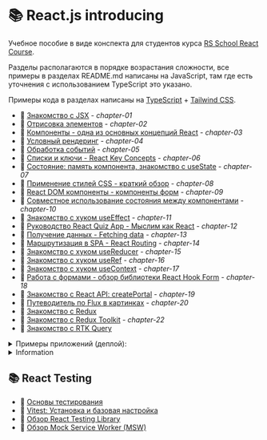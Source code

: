 # 📚 React.js introducing

Учебное пособие в виде конспекта для студентов курса [RS School React Course](https://rs.school/react).

Разделы располагаются в порядке возрастания сложности, все примеры в разделах README.md написаны на JavaScript, там где
есть уточнения с использованием TypeScript это указано.

Примеры кода в разделах написаны
на [TypeScript](https://www.typescriptlang.org/) + [Tailwind CSS](https://tailwindcss.com/).

* 📘 [Знакомство с JSX](https://github.com/shopot/react-101/tree/chapter-01) - _chapter-01_
* 📘 [Отрисовка элементов](https://github.com/shopot/react-101/tree/chapter-02) - _chapter-02_
* 📘 [Компоненты - одна из основных концепций React](https://github.com/shopot/react-101/tree/chapter-03) - _chapter-03_
* 📘 [Условный рендеринг](https://github.com/shopot/react-101/tree/chapter-04) - _chapter-04_
* 📘 [Обработка событий](https://github.com/shopot/react-101/tree/chapter-05) - _chapter-05_
* 📘 [Списки и ключи - React Key Concepts](https://github.com/shopot/react-101/tree/chapter-06) - _chapter-06_
* 📘 [Состояние: память компонента, знакомство с useState](https://github.com/shopot/react-101/tree/chapter-07) -
  _chapter-07_
* 📘 [Применение стилей CSS - краткий обзор](https://github.com/shopot/react-101/tree/chapter-08) - _chapter-08_
* 📘 [React DOM компоненты - компоненты форм](https://github.com/shopot/react-101/tree/chapter-09) - _chapter-09_
* 📘 [Совместное использование состояния между компонентами](https://github.com/shopot/react-101/tree/chapter-10) -
  _chapter-10_
* 📘 [Знакомство с хуком useEffect](https://github.com/shopot/react-101/tree/chapter-11) - _chapter-11_
* 📘 [Руководство React Quiz App - Мыслим как React](https://github.com/shopot/react-101/tree/chapter-12) - _chapter-12_
* 📘 [Получение данных - Fetching data](https://github.com/shopot/react-101/tree/chapter-13) - _chapter-13_
* 📘 [Маршрутизация в SPA - React Routing](https://github.com/shopot/react-101/tree/chapter-14) - _chapter-14_
* 📘 [Знакомство с хуком useReducer](https://github.com/shopot/react-101/tree/chapter-15) - _chapter-15_
* 📘 [Знакомство с хуком useRef](https://github.com/shopot/react-101/tree/chapter-16) - _chapter-16_
* 📘 [Знакомство с хуком useContext](https://github.com/shopot/react-101/tree/chapter-17) - _chapter-17_
* 📘 [Работа с формами - обзор библиотеки React Hook Form](https://github.com/shopot/react-101/tree/chapter-18) - _chapter-18_
* 📘 [Знакомство с React API: createPortal](https://github.com/shopot/react-101/tree/chapter-19) - _chapter-19_
* 📘 [Путеводитель по Flux в картинках](https://github.com/shopot/react-101/tree/chapter-20) - _chapter-20_
* 📘 [Знакомство с Redux](https://github.com/shopot/react-101/tree/redux-base) 
* 📘 [Знакомство с Redux Toolkit](https://github.com/shopot/react-101/tree/chapter-22) - _chapter-22_
* 📘 [Знакомство с RTK Query](https://github.com/shopot/react-101/tree/rtk-query)

<details>
  <summary>Примеры приложений (деплой):</summary>

- 🔗 [Приложение Todo App](https://todo-app-ab1e50.netlify.app) - [chapter-09](https://github.com/shopot/react-101/tree/chapter-09), [chapter-15](https://github.com/shopot/react-101/tree/chapter-15), [chapter-17](https://github.com/shopot/react-101/tree/chapter-17), [chapter-22](https://github.com/shopot/react-101/tree/chapter-22)
- 🔗 [Приложение React Roadmap (Accordion)](https://react-roadmap-ab1e50.netlify.app) - [chapter-10](https://github.com/shopot/react-101/tree/chapter-10)
- 🔗 [Приложение с примерами useEffect](https://react-use-effect-ab1e50.netlify.app) - [chapter-11](https://github.com/shopot/react-101/tree/chapter-11)
- 🔗 [Приложение React Quiz App](https://quiz-app-ab1e50.netlify.app) - [chapter-12](https://github.com/shopot/react-101/tree/chapter-12)
- 🔗 [Приложение Fetching Data](https://fetch-data-ab1e50.netlify.app) - [chapter-13](https://github.com/shopot/react-101/tree/chapter-13)
- 🔗 [Приложение с React Router](https://react-router-ab1e50.netlify.app) - [chapter-14](https://github.com/shopot/react-101/tree/chapter-14)
- 🔗 [Приложение с примерами useRef](https://react-useref-ab1e50.netlify.app) - [chapter-16](https://github.com/shopot/react-101/tree/chapter-16)
- 🔗 [Приложение с примерами React Hook Form](https://react-hook-form-ab1e50.netlify.app) - [chapter-18](https://github.com/shopot/react-101/tree/chapter-18)

</details>

<details>
  <summary>Information</summary>

Для работы с примерами кода клонируйте репозиторий

```shell
git clone https://github.com/shopot/react-101.git
cd react-101
```

Выберите раздел на который вы хотите перейти (например chapter-02)

```shell
git checkout chapter-02
```

Установите зависимости

```shell
npm install
```

Запустите dev-сервер

```shell
npm run dev
```

</details>

## 📚 React Testing

* 📙 [Основы тестирования](https://github.com/shopot/react-101/tree/react-testing-01)
* 📙 [Vitest: Установка и базовая настройка](https://github.com/shopot/react-101/tree/react-testing-02)
* 📙 [Обзор React Testing Library](https://github.com/shopot/react-101/tree/react-testing-03)
* 📙 [Обзор Mock Service Worker (MSW)](https://github.com/shopot/react-101/tree/react-testing-msw)
